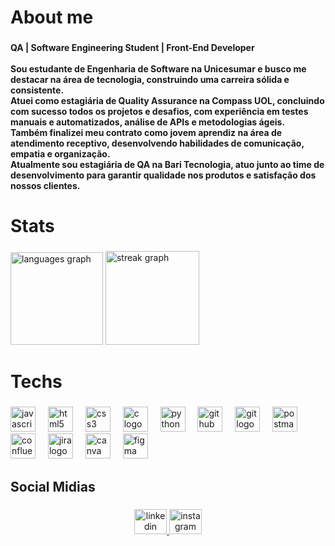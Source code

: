 <h1 align="left">About me</h1>

###

<h4 align="left">QA | Software Engineering Student | Front-End Developer<br><br>Sou estudante de Engenharia de Software na Unicesumar e busco me destacar na área de tecnologia, construindo uma carreira sólida e consistente. <br> Atuei como estagiária de Quality Assurance na Compass UOL, concluindo com sucesso todos os projetos e desafios, com experiência em testes manuais e automatizados, análise de APIs e metodologias ágeis.<br>Também finalizei meu contrato como jovem aprendiz na área de atendimento receptivo, desenvolvendo habilidades de comunicação, empatia e organização.<br>Atualmente sou estagiária de QA na Bari Tecnologia, atuo junto ao time de desenvolvimento para garantir qualidade nos produtos e satisfação dos nossos clientes.</h4>

###

<h1 align="left">Stats</h1>

###

<div align="left">
  <img src="https://github-readme-stats.vercel.app/api/top-langs?username=meiraBre&locale=en&hide_title=false&layout=compact&card_width=320&langs_count=5&theme=rose_pine&hide_border=false&order=2" height="148" alt="languages graph"  />
  <img src="https://streak-stats.demolab.com?user=meiraBre&locale=en&mode=weekly&theme=rose_pine&hide_border=false&border_radius=5&order=3" height="150" alt="streak graph"  />
</div>

###

<h1 align="left">Techs</h1>

###

<div align="left">
  <img src="https://cdn.jsdelivr.net/gh/devicons/devicon/icons/javascript/javascript-original.svg" height="40" alt="javascript logo"  />
  <img width="12" />
  <img src="https://cdn.jsdelivr.net/gh/devicons/devicon/icons/html5/html5-original.svg" height="40" alt="html5 logo"  />
  <img width="12" />
  <img src="https://cdn.jsdelivr.net/gh/devicons/devicon/icons/css3/css3-original.svg" height="40" alt="css3 logo"  />
  <img width="12" />
  <img src="https://cdn.jsdelivr.net/gh/devicons/devicon/icons/c/c-original.svg" height="40" alt="c logo"  />
  <img width="12" />
  <img src="https://cdn.jsdelivr.net/gh/devicons/devicon/icons/python/python-original.svg" height="40" alt="python logo"  />
  <img width="12" />
  <img src="https://cdn.jsdelivr.net/gh/devicons/devicon/icons/github/github-original.svg" height="40" alt="github logo"  />
  <img width="12" />
  <img src="https://cdn.jsdelivr.net/gh/devicons/devicon/icons/git/git-original.svg" height="40" alt="git logo"  />
  <img width="12" />
  <img src="https://cdn.simpleicons.org/postman/FF6C37" height="40" alt="postman logo"  />
  <img width="12" />
  <img src="https://cdn.jsdelivr.net/gh/devicons/devicon/icons/confluence/confluence-original.svg" height="40" alt="confluence logo"  />
  <img width="12" />
  <img src="https://cdn.jsdelivr.net/gh/devicons/devicon/icons/jira/jira-original.svg" height="40" alt="jira logo"  />
  <img width="12" />
  <img src="https://cdn.jsdelivr.net/gh/devicons/devicon/icons/canva/canva-original.svg" height="40" alt="canva logo"  />
  <img width="12" />
  <img src="https://cdn.jsdelivr.net/gh/devicons/devicon/icons/figma/figma-original.svg" height="40" alt="figma logo"  />
</div>

###

<h2 align="left">Social Midias</h2>

###

<div align="center">
  <a href="https://www.linkedin.com/in/meirabrenda540/" target="_blank">
    <img src="https://raw.githubusercontent.com/maurodesouza/profile-readme-generator/master/src/assets/icons/social/linkedin/default.svg" width="52" height="40" alt="linkedin logo"  />
  </a>
  <a href="https://www.instagram.com/en.dah467/?igsh=MWZtNjBiYTJpaWl4cw%3D%3D#" target="_blank">
    <img src="https://raw.githubusercontent.com/maurodesouza/profile-readme-generator/master/src/assets/icons/social/instagram/default.svg" width="52" height="40" alt="instagram logo"  />
  </a>
</div>

###



